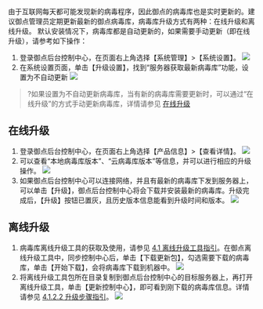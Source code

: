 由于互联网每天都可能发现新的病毒程序，因此御点的病毒库也是实时更新的。建议御点管理员定期更新最新的御点病毒库，病毒库升级方式有两种：在线升级和离线升级。
默认安装情况下，病毒库都是自动更新的，如果需要手动更新（即在线升级），请参考如下操作：  
1. 登录御点后台控制中心，在页面右上角选择【系统管理】>【系统设置】。
![](https://main.qcloudimg.com/raw/c14ffdfe59d0a7f0c33d2ab4de66137c.png)
2. 在系统设置页面，单击【升级设置】，找到“服务器获取最新病毒库”功能，设置为不自动更新
![](https://main.qcloudimg.com/raw/b1809da68df6578f98a03ef42ad341f9.png)
>?如果设置为不自动更新病毒库，当有新的病毒库需要更新时，可以通过“在线升级”的方式手动更新病毒库，详情请参见 [在线升级](#zxsj)
<span id="zxsj"></span>

## 在线升级

1. 登录御点后台控制中心，在页面右上角选择【产品信息】>【查看详情】。
![](https://main.qcloudimg.com/raw/d559d61dd4161737e1ff973d1f3b3905.png)
2. 可以查看“本地病毒库版本”、“云病毒库版本”等信息，并可以进行相应的升级操作。
![](https://main.qcloudimg.com/raw/8488c904844832ce1cd45de3cae34d0f.png)
3. 如果御点后台控制中心可以连接网络，并且有最新的病毒库下发到服务器上，可以单击【升级】，御点后台控制中心将会下载并安装最新的病毒库。升级完成后，【升级】按钮已置灰，且历史版本信息能看到升级时间和版本。
![](https://main.qcloudimg.com/raw/f18d37a11f7f6239852c7592990b1b1f.png)

##  离线升级
1. 病毒库离线升级工具的获取及使用，请参见 [4.1 离线升级工具指引](#4.1-离线工具指引)。在御点离线升级工具中，同步控制中心后，单击【下载更新包】，勾选需要下载的病毒库，单击【开始下载】，会将病毒库下载到机器中。
![](https://main.qcloudimg.com/raw/7af3d6c1ce4cc4d3461f8ee17ab53d0b.png)
2. 将离线升级工具包所在目录复制到御点后台控制中心的目标服务器上，再打开离线升级工具，单击【更新控制中心】，即可看到刚下载的病毒库信息。详情请参见 [4.1.2.2 升级步骤指引](#4.1.2.2-升级步骤指引)。
![](https://main.qcloudimg.com/raw/2ee53ff1ea40208961eb6d0cd0296c10.png)